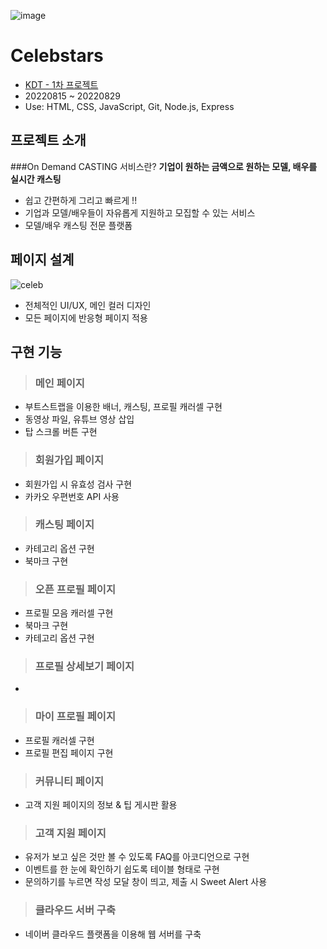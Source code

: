 ![image](https://www.notion.so/image/https%3A%2F%2Fs3-us-west-2.amazonaws.com%2Fsecure.notion-static.com%2Fe3e18f9d-2b79-4574-b50f-9598f8be31bf%2Fcelebstars_logo.png?table=block&id=a073b61b-1cc7-44e1-872f-3cb248d82f82&spaceId=6e9ffcdf-452b-494c-a455-03f79451456b&width=1640&userId=b30b4534-c8a0-4959-9f96-2c49d1a62326&cache=v2)
# Celebstars
- [KDT - 1차 프로젝트](https://joodeng.notion.site/joodeng/Joo-Young-Lee-61db50959426458db50275c985d2de2a?p=a073b61b1cc744e1872f3cb248d82f82&pm=c)
- 20220815 ~ 20220829
- Use: HTML, CSS, JavaScript, Git, Node.js, Express

## 프로젝트 소개
###On Demand CASTING 서비스란?
**기업이 원하는 금액으로 원하는 모델, 배우를 실시간 캐스팅**
- 쉽고 간편하게 그리고 빠르게 !!
- 기업과 모델/배우들이 자유롭게 지원하고 모집할 수 있는 서비스 
- 모델/배우 캐스팅 전문 플랫폼


## 페이지 설계
![celeb](https://user-images.githubusercontent.com/99079176/196618440-421e7cac-a160-4309-bb5b-b56bea38aa8e.JPG)
- 전체적인 UI/UX, 메인 컬러 디자인
- 모든 페이지에 반응형 페이지 적용
## 구현 기능
> ### 메인 페이지
- 부트스트랩을 이용한 배너, 캐스팅, 프로필 캐러셀 구현
- 동영상 파일, 유튜브 영상 삽입
- 탑 스크롤 버튼 구현
> ### 회원가입 페이지
- 회원가입 시 유효성 검사 구현
- 카카오 우편번호 API 사용
> ### 캐스팅 페이지
- 카테고리 옵션 구현
- 북마크 구현
> ### 오픈 프로필 페이지
- 프로필 모음 캐러셀 구현
- 북마크 구현
- 카테고리 옵션 구현
> ### 프로필 상세보기 페이지
-
> ### 마이 프로필 페이지
- 프로필 캐러셀 구현
- 프로필 편집 페이지 구현
> ### 커뮤니티 페이지
- 고객 지원 페이지의 정보 & 팁 게시판 활용
> ### 고객 지원 페이지
- 유저가 보고 싶은 것만 볼 수 있도록 FAQ를 아코디언으로 구현
- 이벤트를 한 눈에 확인하기 쉽도록 테이블 형태로 구현
- 문의하기를 누르면 작성 모달 창이 띄고, 제출 시 Sweet Alert 사용
> ### 클라우드 서버 구축
- 네이버 클라우드 플랫폼을 이용해 웹 서버를 구축

